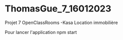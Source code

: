 # ThomasGue_7_16012023
Projet 7 OpenClassRooms -Kasa Location immobilière

Pour lancer l'application npm start
